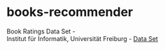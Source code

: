 # books-recommender
Book Ratings Data Set - <br />
Institut für Informatik, Universität Freiburg - [Data Set](http://www.informatik.uni-freiburg.de/~cziegler/BX/)
